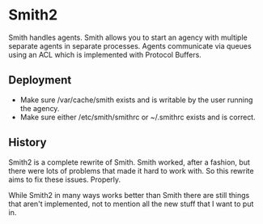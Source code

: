 Smith2
======
Smith handles agents.
Smith allows you to start an agency with multiple separate agents in separate processes.
Agents communicate via queues using an ACL which is implemented with Protocol Buffers.

Deployment
----------

* Make sure /var/cache/smith exists and is writable by the user running the agency.
* Make sure either /etc/smith/smithrc or ~/.smithrc exists and is correct.

History
-------

Smith2 is a complete rewrite of Smith. Smith worked, after a fashion,
but there were lots of problems that made it hard to work with. So this
rewrite aims to fix these issues. Properly.

While Smith2 in many ways works better than Smith there are still things
that aren't implemented, not to mention all the new stuff that I want
to put in.

